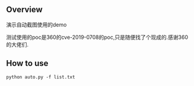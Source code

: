 ## Overview

演示自动截图使用的demo

测试使用的poc是360的cve-2019-0708的poc,只是随便找了个现成的.感谢360的大佬们.

## How to use

`python auto.py -f list.txt`

